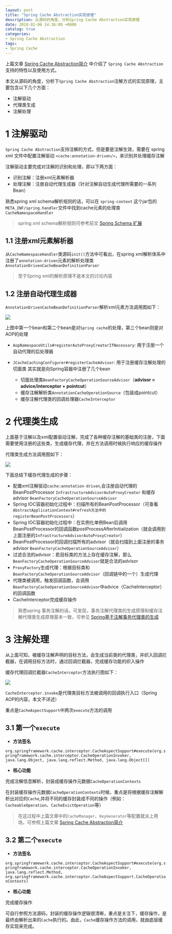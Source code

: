```yaml
---
layout: post
title: "Spring Cache Abstraction实现原理"
description: 从源码的角度，分析Spring Cache Abstraction实现原理
date: 2018-02-06 14:36:09 +0800
catalog: true
categories:
- Spring Cache Abstraction
tags:
- Spring Cache
---
```


上篇文章 [Spring Cache Abstraction简介](/blog/20180116/spring-cache-abstraction.html) 中介绍了 `Spring Cache Abstraction`支持的特性以及使用方式。  

本文从源码的角度，分析下`Spring Cache Abstraction`注解方式的实现原理，主要包含以下几个方面：  

- 注解驱动
- 代理类生成
- 注解处理  

# 1 注解驱动

`Spring Cache Abstraction`支持注解的方式，但是要是注解生效，需要在 spring xml 文件中配置注解驱动 `<cache:annotation-driven/>`，来识别并处理缓存注解  

注解驱动主要完成对注解的识别和处理，即以下两方面：  

- 识别注解：注册xml元素解析器
- 处理注解：注册自动代理生成器（针对注解自动生成代理所需要的一系列Bean）

熟悉spring xml schema解析规则的话，可以在 `spring-context` 这个jar包的`META_INF/spring.handler`文件中找到cache元素的处理类`CacheNamespaceHandler`  

> spring xml schema解析规则可参考前文 [Spring Schema 扩展](/blog/20170818/spring-schema.html)  

## 1.1 注册xml元素解析器

从`CacheNamespaceHandler`类源码`init()`方法中可看出，在spring xml解析体系中注册了`annotation-driven`元素的解析处理类`AnnotationDrivenCacheBeanDefinitionParser`  

> 至于Spring xml的解析原理不是本文的讨论内容  

## 1.2 注册自动代理生成器

`AnnotationDrivenCacheBeanDefinitionParser`解析xml元素方法调用图如下：  

![](/images/cust/cache/cache-anno.png)

上图中第一个bean和第二个bean是对`Spring cache`的处理，第三个bean则是对AOP的处理  

- `AopNamespaceUtils#registerAutoProxyCreatorIfNecessary`: 用于注册一个自动代理的后处理器  
	
- `JCacheCachingConfigurer#registerCacheAdvisor`: 用于注册缓存注解处理的切面类
	其实就是向Spring容器中注册了几个bean  
	- 切面处理类`BeanFactoryCacheOperationSourceAdvisor`（**advisor = advice/interceptor + pointcut**）
	- 缓存注解解析类`AnnotationCacheOperationSource`（包装成pointcut）
	- 缓存注解代理类的回调处理器`CacheInterceptor`

# 2 代理类生成

上面基于注解以及xml配置驱动注解，完成了各种缓存注解的基础类的注册，下面需要使用注册的这些类，生成缓存代理，并在方法调用时候执行响应的缓存操作  

代理类生成方法调用图如下：  

![](/images/cust/cache/cache-proxy.png)

下面总结下缓存代理生成的步骤：  

- 配置xml注解驱动`cache:annotation-driven`,会注册自动代理的BeanPostProcessor `InfrastructureAdvisorAutoProxyCreator` 和缓存advisor `BeanFactoryCacheOperationSourceAdvisor`  
- Spring IOC容器初始化过程中：扫描所有的BeanPostProcessor（可查看`AbstractApplicationContext#refresh方法中的registerBeanPostProcessors`）  
- Spring IOC容器初始化过程中：在实例化单例Bean后调用BeanPostProcessor的回调函数postProcessAfterInitialization（就会调用到上面注册的`InfrastructureAdvisorAutoProxyCreator`）  
- BeanPostProcessor的回调扫描所有的advisor（就会扫描到上面注册的事务advisor `BeanFactoryCacheOperationSourceAdvisor`）  
- 过滤合法的advisor：若目标类的方法上存在缓存注解，那么`BeanFactoryCacheOperationSourceAdvisor`就是合法的advisor  
- `ProxyFactory`生成代理：根据目标类和`BeanFactoryCacheOperationSourceAdvisor`（回调链中的一个）生成代理  
- 代理类被调用，触发回调函数，会调用`BeanFactoryCacheOperationSourceAdvisor`中advice（CacheInterceptor）的回调函数  
- CacheInterceptor完成缓存操作  

> 熟悉spring 事务注解的话，可发现，事务注解代理类的生成原理和缓存注解代理类生成原理基本一致，可参见 [Spring基于注解事务代理类的生成](/blog/20171111/spring-transaction-proxy.html)  

# 3 注解处理

从上面可知，被缓存注解声明的目标方法，会生成当前类的代理类，并织入回调拦截器，在调用目标方法时，通过回调拦截器，完成缓存功能的织入操作  

缓存代理回调拦截器`CacheInterceptor`方法执行图如下：  

![](/images/cust/cache/cache-interceptor.png) 

`CacheInterceptor.invoke`是代理类目标方法被调用的回调执行入口（Spring AOP的内容，本文不详述）


重点是`CacheAspectSupport`中两次`execute`方法的调用  

## 3.1 第一个`execute`

- **方法签名**  

`org.springframework.cache.interceptor.CacheAspectSupport#execute(org.springframework.cache.interceptor.CacheOperationInvoker, java.lang.Object, java.lang.reflect.Method, java.lang.Object[])`

- **核心功能**  

完成注解信息解析，封装成缓存操作元数据`CacheOperationContexts`  

在封装缓存操作元数据`CacheOperationContexts`时候，重点是将根据缓存注解解析出对应的`Cache`,并将不同的缓存封装成不同的操作（例如：`CacheableOperation`、`CacheEvictOperation`等）  

> 在这过程中上篇文章中的`CacheManager`、`KeyGenerator`等配置就派上用场，可参照上篇文章 [Spring Cache Abstraction简介](/blog/20180116/spring-cache-abstraction.html)  

## 3.2 第二个`execute`

- **方法签名**  

`org.springframework.cache.interceptor.CacheAspectSupport#execute(org.springframework.cache.interceptor.CacheOperationInvoker, java.lang.reflect.Method, org.springframework.cache.interceptor.CacheAspectSupport.CacheOperationContexts)`

- **核心功能**  

完成缓存操作

可自行参照方法源码，封装的缓存操作逻辑很清晰，重点是关注下，缓存操作，是最终由解析出来的`Cache`执行的。由此，`Cache`缓存操作方法的调用，就由底层缓存实现来完成。